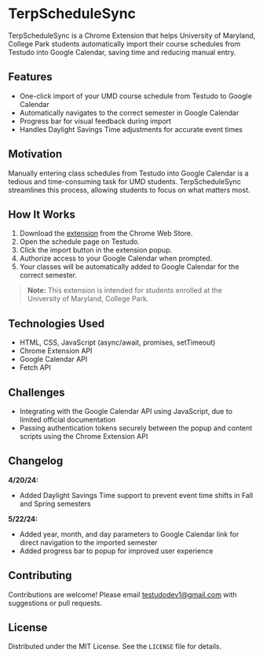 
# TerpScheduleSync

TerpScheduleSync is a Chrome Extension that helps University of Maryland, College Park students automatically import their course schedules from Testudo into Google Calendar, saving time and reducing manual entry.

## Features

- One-click import of your UMD course schedule from Testudo to Google Calendar
- Automatically navigates to the correct semester in Google Calendar
- Progress bar for visual feedback during import
- Handles Daylight Savings Time adjustments for accurate event times

## Motivation

Manually entering class schedules from Testudo into Google Calendar is a tedious and time-consuming task for UMD students. TerpScheduleSync streamlines this process, allowing students to focus on what matters most.

## How It Works

1. Download the [extension](https://chromewebstore.google.com/detail/terpschedulesync/jddhjnjljjagidpbanbfbacadiejbogn) from the Chrome Web Store.
2. Open the schedule page on Testudo.
3. Click the import button in the extension popup.
4. Authorize access to your Google Calendar when prompted.
5. Your classes will be automatically added to Google Calendar for the correct semester.

> **Note:** This extension is intended for students enrolled at the University of Maryland, College Park.

## Technologies Used

- HTML, CSS, JavaScript (async/await, promises, setTimeout)
- Chrome Extension API
- Google Calendar API
- Fetch API

## Challenges

- Integrating with the Google Calendar API using JavaScript, due to limited official documentation
- Passing authentication tokens securely between the popup and content scripts using the Chrome Extension API

## Changelog

**4/20/24:**
- Added Daylight Savings Time support to prevent event time shifts in Fall and Spring semesters

**5/22/24:**
- Added year, month, and day parameters to Google Calendar link for direct navigation to the imported semester
- Added progress bar to popup for improved user experience

## Contributing

Contributions are welcome! Please email [testudodev1@gmail.com](mailto:testudodev1@gmail.com) with suggestions or pull requests.

## License

Distributed under the MIT License. See the `LICENSE` file for details.
